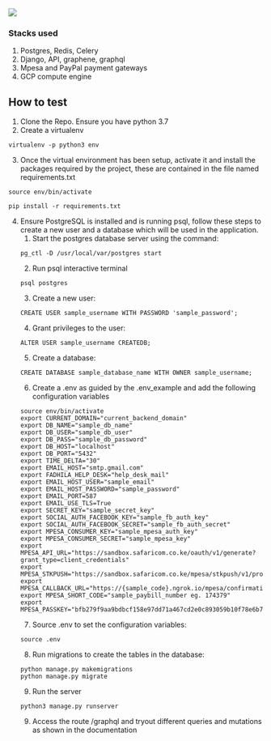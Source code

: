 <img src="https://res.cloudinary.com/dw675k0f5/image/upload/v1571867673/storo/Screenshot_from_2019-10-24_00-54-05.png"/>

### Stacks used
1. Postgres, Redis, Celery
2. Django, API, graphene, graphql
3. Mpesa and PayPal payment gateways
4. GCP compute engine

## How to test


1. Clone the Repo. Ensure you have python 3.7
2. Create a virtualenv
```
virtualenv -p python3 env
```
3. Once the virtual environment has been setup, activate it and install the packages required by the project, these are contained in the file named requirements.txt
```
source env/bin/activate

pip install -r requirements.txt
```
4. Ensure PostgreSQL is installed and is running psql, follow these steps to create a new user and a database which will be used in the application.
    1. Start the postgres database server using the command:
    ```
    pg_ctl -D /usr/local/var/postgres start
    ```
    2. Run psql interactive terminal
    ```
    psql postgres
    ```
    3. Create a new user:
    ```
    CREATE USER sample_username WITH PASSWORD 'sample_password';
    ```
    4. Grant privileges to the user:
    ```
    ALTER USER sample_username CREATEDB;
    ```
    5. Create a database:
    ```
    CREATE DATABASE sample_database_name WITH OWNER sample_username;
    ```
    6. Create a .env as guided by the .env_example and add the following configuration variables
    ```
    source env/bin/activate
    export CURRENT_DOMAIN="current_backend_domain"
    export DB_NAME="sample_db_name"
    export DB_USER="sample_db_user"
    export DB_PASS="sample_db_password"
    export DB_HOST="localhost"
    export DB_PORT="5432"
    export TIME_DELTA="30"
    export EMAIL_HOST="smtp.gmail.com"
    export FADHILA_HELP_DESK="help_desk_mail"
    export EMAIL_HOST_USER="sample_email"
    export EMAIL_HOST_PASSWORD="sample_password"
    export EMAIL_PORT=587
    export EMAIL_USE_TLS=True
    export SECRET_KEY="sample_secret_key"
    export SOCIAL_AUTH_FACEBOOK_KEY="sample_fb_auth_key"
    export SOCIAL_AUTH_FACEBOOK_SECRET="sample_fb_auth_secret"
    export MPESA_CONSUMER_KEY="sample_mpesa_auth_key"
    export MPESA_CONSUMER_SECRET="sample_mpesa_key"
    export MPESA_API_URL="https://sandbox.safaricom.co.ke/oauth/v1/generate?grant_type=client_credentials"
    export MPESA_STKPUSH="https://sandbox.safaricom.co.ke/mpesa/stkpush/v1/processrequest"
    export MPESA_CALLBACK_URL="https://{sample_code}.ngrok.io/mpesa/confirmation"
    export MPESA_SHORT_CODE="sample_paybill_number eg. 174379"
    export MPESA_PASSKEY="bfb279f9aa9bdbcf158e97dd71a467cd2e0c893059b10f78e6b72ada1ed2c919"
    ```
    7. Source .env to set the configuration variables:
    ```
    source .env
    ```
    8. Run migrations to create the tables in the database:
    ```
    python manage.py makemigrations
    python manage.py migrate
    ```
    9. Run the server
    ```
    python3 manage.py runserver
    ```
    9. Access the route /graphql and tryout different queries and mutations as shown in the documentation
    
